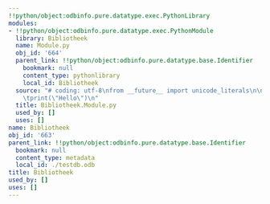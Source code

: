```yaml
---
!!python/object:odbinfo.pure.datatype.exec.PythonLibrary
modules:
- !!python/object:odbinfo.pure.datatype.exec.PythonModule
  library: Bibliotheek
  name: Module.py
  obj_id: '664'
  parent_link: !!python/object:odbinfo.pure.datatype.base.Identifier
    bookmark: null
    content_type: pythonlibrary
    local_id: Bibliotheek
  source: "# coding: utf-8\nfrom __future__ import unicode_literals\n\ndef script():\n\
    \tprint(\"Hello\")\n"
  title: Bibliotheek.Module.py
  used_by: []
  uses: []
name: Bibliotheek
obj_id: '663'
parent_link: !!python/object:odbinfo.pure.datatype.base.Identifier
  bookmark: null
  content_type: metadata
  local_id: ./testdb.odb
title: Bibliotheek
used_by: []
uses: []
---
```

